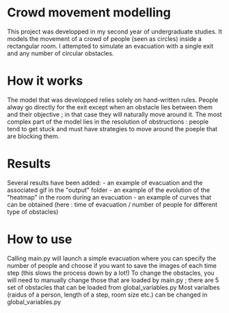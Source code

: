 # Crowd movement modelling

This project was developped in my second year of undergraduate studies. It models the movement of a crowd of people (seen as circles) inside a rectangular room. 
I attempted to simulate an evacuation with a single exit and any number of circular obstacles. 

# How it works

The model that was developped relies solely on hand-written rules. 
People alway go directly for the exit except when an obstacle lies between them and their objective ; in that case they will naturally move around it.
The most complex part of the model lies in the resolution of obstructions : people tend to get stuck and must have strategies to move around the poeple that are blocking them.


# Results 

Several results have been added:
    - an example of evacuation and the associated gif in the "output" folder
    - an example of the evolution of the "heatmap" in the room during an evacuation
    - an example of curves that can be obtained (here : time of evacuation / number of people for different type of obstacles)
    
# How to use 

Calling main.py will launch a simple evacuation where you can specify the number of people and choose if you want to save the images of each time step (this slows the process down by a lot!)
To change the obstacles, you will need to manually change those that are loaded by main.py ; there are 5 set of obstacles that can be loaded from global_variables.py
Most varialbes (raidus of a person, length of a step, room size etc.) can be changed in global_variables.py